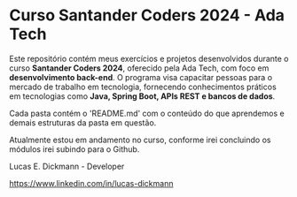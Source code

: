 # Curso Santander Coders 2024 - Ada Tech

Este repositório contém meus exercícios e projetos desenvolvidos durante o curso **Santander Coders 2024**, oferecido pela Ada Tech, com foco em **desenvolvimento back-end**. O programa visa capacitar pessoas para o mercado de trabalho em tecnologia, fornecendo conhecimentos práticos em tecnologias como **Java, Spring Boot, APIs REST e bancos de dados**.

Cada pasta contém o 'README.md' com o conteúdo do que aprendemos e demais estruturas da pasta em questão.

Atualmente estou em andamento no curso, conforme irei concluindo os módulos irei subindo para o Github.

Lucas E. Dickmann - Developer

https://www.linkedin.com/in/lucas-dickmann
